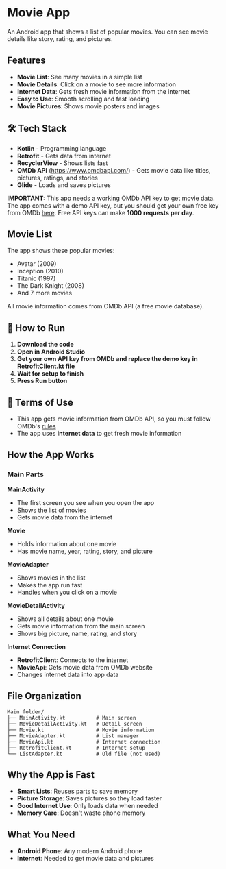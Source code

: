 # Movie App

An Android app that shows a list of popular movies. You can see movie details like story, rating, and pictures.

## Features

- **Movie List**: See many movies in a simple list
- **Movie Details**: Click on a movie to see more information
- **Internet Data**: Gets fresh movie information from the internet
- **Easy to Use**: Smooth scrolling and fast loading
- **Movie Pictures**: Shows movie posters and images

## 🛠 Tech Stack

- **Kotlin** - Programming language
- **Retrofit** - Gets data from internet
- **RecyclerView** - Shows lists fast
- **OMDb API** (https://www.omdbapi.com/) - Gets movie data like titles, pictures, ratings, and stories
- **Glide** - Loads and saves pictures

**IMPORTANT:**
This app needs a working OMDb API key to get movie data. The app comes with a demo API key, but you should get your own free key from OMDb [here](https://www.omdbapi.com/apikey.aspx). Free API keys can make **1000 requests per day**.

## Movie List

The app shows these popular movies:
- Avatar (2009)
- Inception (2010) 
- Titanic (1997)
- The Dark Knight (2008)
- And 7 more movies

All movie information comes from OMDb API (a free movie database).

## 📂 How to Run

1. **Download the code**
2. **Open in Android Studio**
3. **Get your own API key from OMDb and replace the demo key in RetrofitClient.kt file**
4. **Wait for setup to finish**
5. **Press Run button**

## 📄 Terms of Use

- This app gets movie information from OMDb API, so you must follow OMDb's [rules](https://www.omdbapi.com/terms)
- The app uses **internet data** to get fresh movie information

## How the App Works

### Main Parts

**MainActivity**
- The first screen you see when you open the app
- Shows the list of movies
- Gets movie data from the internet

**Movie**
- Holds information about one movie
- Has movie name, year, rating, story, and picture

**MovieAdapter**
- Shows movies in the list
- Makes the app run fast
- Handles when you click on a movie

**MovieDetailActivity**
- Shows all details about one movie
- Gets movie information from the main screen
- Shows big picture, name, rating, and story

**Internet Connection**
- **RetrofitClient**: Connects to the internet
- **MovieApi**: Gets movie data from OMDb website
- Changes internet data into app data

## File Organization

```
Main folder/
├── MainActivity.kt          # Main screen
├── MovieDetailActivity.kt   # Detail screen
├── Movie.kt                 # Movie information
├── MovieAdapter.kt          # List manager
├── MovieApi.kt              # Internet connection
├── RetrofitClient.kt        # Internet setup
└── ListAdapter.kt           # Old file (not used)
```

## Why the App is Fast

- **Smart Lists**: Reuses parts to save memory
- **Picture Storage**: Saves pictures so they load faster
- **Good Internet Use**: Only loads data when needed
- **Memory Care**: Doesn't waste phone memory

## What You Need

- **Android Phone**: Any modern Android phone
- **Internet**: Needed to get movie data and pictures

